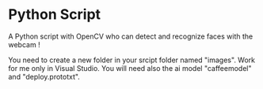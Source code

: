 # Python Script
A Python script with OpenCV who can detect and recognize faces with the webcam !

You need to create a new folder in your srcipt folder named "images". Work for me only in 
Visual Studio. You will need also the ai model "caffeemodel" and "deploy.prototxt".
